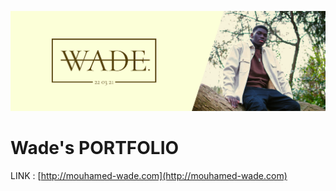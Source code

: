 [![bannière](https://github.com/WadeTheDev/Portfolio/blob/main/Banni%C3%A8re.png?raw=true "bannière")](http://https://github.com/WadeTheDev/Portfolio/blob/main/Banni%C3%A8re.png?raw=true "bannière")
# Wade's PORTFOLIO
LINK : [http://mouhamed-wade.com](http://mouhamed-wade.com)

